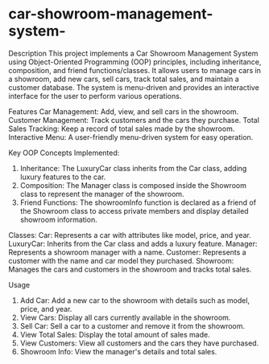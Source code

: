 # car-showroom-management-system-
Description
This project implements a Car Showroom Management System using Object-Oriented Programming (OOP) principles, including inheritance, composition, and friend functions/classes. It allows users to manage cars in a showroom, add new cars, sell cars, track total sales, and maintain a customer database. The system is menu-driven and provides an interactive interface for the user to perform various operations.

Features
Car Management: Add, view, and sell cars in the showroom.
Customer Management: Track customers and the cars they purchase.
Total Sales Tracking: Keep a record of total sales made by the showroom.
Interactive Menu: A user-friendly menu-driven system for easy operation.

Key OOP Concepts Implemented:
1. Inheritance: The LuxuryCar class inherits from the Car class, adding luxury features to the car.
2. Composition: The Manager class is composed inside the Showroom class to represent the manager of the showroom.
3. Friend Functions: The showroomInfo function is declared as a friend of the Showroom class to access private members and display detailed showroom information.

Classes:
Car: Represents a car with attributes like model, price, and year.
LuxuryCar: Inherits from the Car class and adds a luxury feature.
Manager: Represents a showroom manager with a name.
Customer: Represents a customer with the name and car model they purchased.
Showroom: Manages the cars and customers in the showroom and tracks total sales.

Usage
1. Add Car: Add a new car to the showroom with details such as model, price, and year.
2. View Cars: Display all cars currently available in the showroom.
3. Sell Car: Sell a car to a customer and remove it from the showroom.
4. View Total Sales: Display the total amount of sales made.
5. View Customers: View all customers and the cars they have purchased.
6. Showroom Info: View the manager's details and total sales.
